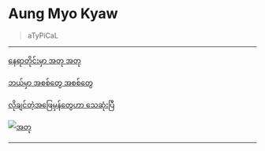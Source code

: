 # Aung Myo Kyaw

> aTyPiCaL

---

[နေရာတိုင်းမှာ အတု အတု](https://youtu.be/qEhlogtz1Zk)

[ဘယ်မှာ အစစ်တွေ အစစ်တွေ](https://youtu.be/qEhlogtz1Zk)

[လိုချင်တဲ့အဖြေမှန်တွေဟာ သေဆုံးပြီ](https://youtu.be/qEhlogtz1Zk)

[![အတု](https://img.youtube.com/vi/qEhlogtz1Zk/0.jpg)](https://www.youtube.com/watch?v=qEhlogtz1Zk)


---
